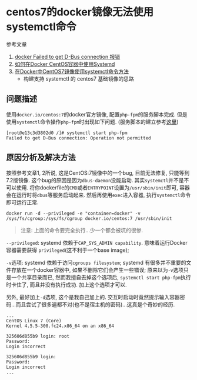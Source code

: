 # centos7的docker镜像无法使用systemctl命令

参考文章

1. [docker Failed to get D-Bus connection 报错](http://welcomeweb.blog.51cto.com/10487763/1735251)
2. [如何在Docker CentOS容器中使用Systemd](http://www.codesec.net/view/434721.html)
3. [在Docker中CentOS7镜像使用systemctl命令方法](https://blog.csdn.net/liuguangrong/article/details/82464139)
    - 构建支持 systemctl 的 centos7 基础镜像的思路

## 问题描述

使用`docker.io/centos:7`的docker官方镜像, 配置`php-fpm`的服务脚本完成. 但是使用`systemctl`命令操作`php-fpm`时出现如下问题. (服务脚本的建立参考[这里](http://www.centoscn.com/CentOS/config/2015/0507/5374.html))

```shell
[root@e13c3d3802d0 /]# systemctl start php-fpm
Failed to get D-Bus connection: Operation not permitted
```

## 原因分析及解决方法

按照参考文章1, 2所说, 这是CentOS:7镜像中的一个bug, 目前无法修复, 只能等到7.2版镜像. 这个bug的原因是因为`dbus-daemon`没能启动. 其实`systemctl`并不是不可以使用. 将你dockerfile的`CMD`或者`ENTRYPOINT`设置为`/usr/sbin/init`即可, 容器会在运行时将`dbus`等服务启动起来. 然后再使用`exec`进入容器, 执行`systemctl`命令即可运行正常.

```shell
docker run -d --privileged -e "container=docker" -v /sys/fs/cgroup:/sys/fs/cgroup docker.io/centos:7 /usr/sbin/init
```

> 注意: 上面的命令要完全执行...少一个都会被坑的很惨.

`--privileged`: systemd 依赖于`CAP_SYS_ADMIN capability`. 意味着运行Docker容器需要获得 `privileged`(这不利于一个base image);

`-v`选项: systemd 依赖于访问`cgroups filesystem`; systemd 有很多并不重要的文件存放在一个docker容器中, 如果不删除它们会产生一些错误; 原来以为`-v`选项只是一个共享目录而已, 然而我擅自去掉这个选项后, `systemctl start php-fpm`执行时卡住了, 而且并没有执行成功. 加上这个选项才可以.

另外, 最好加上`-d`选项, 这个是我自己加上的. 交互时启动时竟然提示输入容器密码...而且尝试了很多遍都不对(也不是宿主机的密码)...这真是个奇妙的经历.

```shell
...
CentOS Linux 7 (Core)
Kernel 4.5.5-300.fc24.x86_64 on an x86_64

325606d855b9 login: root
Password:
Login incorrect

325606d855b9 login:
Password:
Login incorrect
...
```